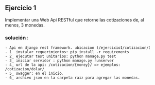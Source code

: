 ## Ejercicio 1
 Implementar una Web Api RESTful que retorne las cotizaciones de, al menos, 3 monedas.
 ### solución :

    - Api en django rest framework. ubicacion (/ejercicio1/cotizacion/)
    - 1_ instalar requerimientos: pip install -r requirements
    - 2_ ejecutar test unitarios: python manage.py test
    - 3_ iniciar servidor : python manage.py runserver
    - 4_ url de la api: /cotizacion/{money}/ => ejemplos: /cotizacion/dolar/
    - 5_ swagger: en el inicio.
    - 6_ archivo json en la carpeta raiz para agregar las monedas. 
